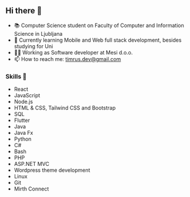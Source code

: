 ## Hi there 👋
- 📚 Computer Science student on Faculty of Computer and Information Science in Ljubljana
- 🌱 Currently learning Mobile and Web full stack development, besides studying for Uni
- 👷‍♂️ Working as Software developer at Mesi d.o.o.
- 📫 How to reach me: timrus.dev@gmail.com

### Skills 🚀
- React
- JavaScript
- Node.js
- HTML & CSS, Tailwind CSS and Bootstrap
- SQL
- Flutter
- Java
- Java Fx
- Python
- C#
- Bash
- PHP
- ASP.NET MVC
- Wordpress theme development
- Linux
- Git
- Mirth Connect


<!--
**tGitm/tGitm** is a ✨ _special_ ✨ repository because its `README.md` (this file) appears on your GitHub profile.

Here are some ideas to get you started:

- 🔭 I’m currently working on ...
- 🌱 I’m currently learning ...
- 👯 I’m looking to collaborate on ...
- 🤔 I’m looking for help with ...
- 💬 Ask me about ...
- 📫 How to reach me: ...
- 😄 Pronouns: ...
- ⚡ Fun fact: ...
-->
